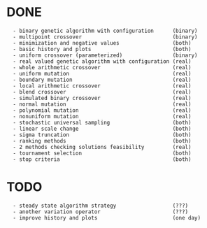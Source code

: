 # DONE 

      - binary genetic algorithm with configuration      (binary)
      - multipoint crossover                             (binary)
      - minimization and negative values                 (both)
      - basic history and plots                          (both)
	  - uniform crossover (parameterized)                (binary)
	  - real valued genetic algorithm with configuration (real)
	  - whole arithmetic crossover                       (real)
	  - uniform mutation                                 (real)
	  - boundary mutation                                (real)
	  - local arithmetic crossover                       (real)
	  - blend crossover                                  (real)
	  - simulated binary crossover                       (real)
      - normal mutation                                  (real)
	  - polynomial mutation                              (real)
	  - nonuniform mutation                              (real)
	  - stochastic universal sampling                    (both)
	  - linear scale change                              (both)
	  - sigma truncation                                 (both)
	  - ranking methods                                  (both)
	  - 2 methods checking solutions feasibility         (real)
	  - tournament selection                             (both)
	  - stop criteria                                    (both)

# TODO 

	  - steady state algorithm strategy                  (???)
	  - another variation operator                       (???)
      - improve history and plots                        (one day)
